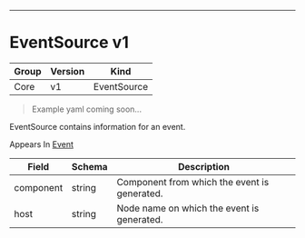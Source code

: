 

-----------
# EventSource v1

Group        | Version     | Kind
------------ | ---------- | -----------
Core | v1 | EventSource







> Example yaml coming soon...


EventSource contains information for an event.

<aside class="notice">
Appears In <a href="#event-v1">Event</a> </aside>

Field        | Schema     | Description
------------ | ---------- | -----------
component | string | Component from which the event is generated.
host | string | Node name on which the event is generated.






